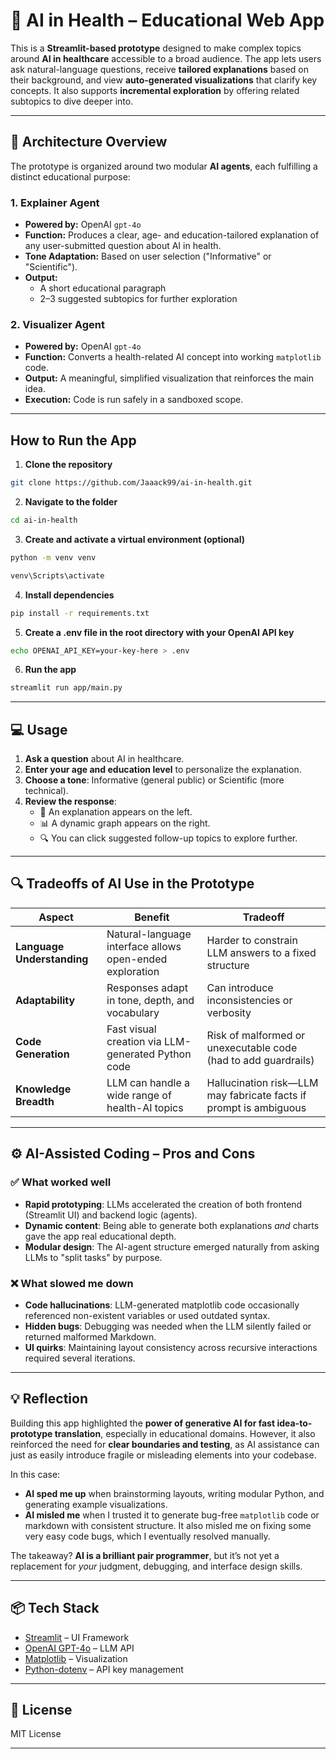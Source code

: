 # 🧬 AI in Health – Educational Web App

This is a **Streamlit-based prototype** designed to make complex topics around **AI in healthcare** accessible to a broad audience. The app lets users ask natural-language questions, receive **tailored explanations** based on their background, and view **auto-generated visualizations** that clarify key concepts. It also supports **incremental exploration** by offering related subtopics to dive deeper into.

---

## 🧠 Architecture Overview

The prototype is organized around two modular **AI agents**, each fulfilling a distinct educational purpose:

### 1. Explainer Agent

- **Powered by:** OpenAI `gpt-4o`
- **Function:** Produces a clear, age- and education-tailored explanation of any user-submitted question about AI in health.
- **Tone Adaptation:** Based on user selection ("Informative" or "Scientific").
- **Output:** 
  - A short educational paragraph
  - 2–3 suggested subtopics for further exploration

### 2. Visualizer Agent

- **Powered by:** OpenAI `gpt-4o`
- **Function:** Converts a health-related AI concept into working `matplotlib` code.
- **Output:** A meaningful, simplified visualization that reinforces the main idea.
- **Execution:** Code is run safely in a sandboxed scope.

---

## How to Run the App

1. **Clone the repository**

```bash
git clone https://github.com/Jaaack99/ai-in-health.git
```

2. **Navigate to the folder**

```bash
cd ai-in-health
```

3. **Create and activate a virtual environment (optional)**

```bash
python -m venv venv
```
```bash
venv\Scripts\activate
```

4. **Install dependencies**

```bash
pip install -r requirements.txt
```

5. **Create a .env file in the root directory with your OpenAI API key**

```bash
echo OPENAI_API_KEY=your-key-here > .env
```

6. **Run the app**

```bash
streamlit run app/main.py
```

---

## 💻 Usage

1. **Ask a question** about AI in healthcare.
2. **Enter your age and education level** to personalize the explanation.
3. **Choose a tone**: Informative (general public) or Scientific (more technical).
4. **Review the response**:
   - 📘 An explanation appears on the left.
   - 📊 A dynamic graph appears on the right.
   - 🔍 You can click suggested follow-up topics to explore further.

---

## 🔍 Tradeoffs of AI Use in the Prototype

| Aspect                     | Benefit                                                                 | Tradeoff                                                              |
|---------------------------|-------------------------------------------------------------------------|-----------------------------------------------------------------------|
| **Language Understanding** | Natural-language interface allows open-ended exploration                | Harder to constrain LLM answers to a fixed structure                  |
| **Adaptability**           | Responses adapt in tone, depth, and vocabulary                          | Can introduce inconsistencies or verbosity                            |
| **Code Generation**        | Fast visual creation via LLM-generated Python code                      | Risk of malformed or unexecutable code (had to add guardrails)        |
| **Knowledge Breadth**      | LLM can handle a wide range of health-AI topics                         | Hallucination risk—LLM may fabricate facts if prompt is ambiguous     |

---

## ⚙️ AI-Assisted Coding – Pros and Cons

### ✅ What worked well
- **Rapid prototyping**: LLMs accelerated the creation of both frontend (Streamlit UI) and backend logic (agents).
- **Dynamic content**: Being able to generate both explanations *and* charts gave the app real educational depth.
- **Modular design**: The AI-agent structure emerged naturally from asking LLMs to "split tasks" by purpose.

### ❌ What slowed me down
- **Code hallucinations**: LLM-generated matplotlib code occasionally referenced non-existent variables or used outdated syntax.
- **Hidden bugs**: Debugging was needed when the LLM silently failed or returned malformed Markdown.
- **UI quirks**: Maintaining layout consistency across recursive interactions required several iterations.

---

## 💡 Reflection

Building this app highlighted the **power of generative AI for fast idea-to-prototype translation**, especially in educational domains. However, it also reinforced the need for **clear boundaries and testing**, as AI assistance can just as easily introduce fragile or misleading elements into your codebase.

In this case:
- **AI sped me up** when brainstorming layouts, writing modular Python, and generating example visualizations.
- **AI misled me** when I trusted it to generate bug-free `matplotlib` code or markdown with consistent structure. It also misled me on fixing some very easy code bugs, which I eventually resolved manually.

The takeaway? **AI is a brilliant pair programmer**, but it’s not yet a replacement for *your* judgment, debugging, and interface design skills.

---

## 📦 Tech Stack

- [Streamlit](https://streamlit.io/) – UI Framework
- [OpenAI GPT-4o](https://platform.openai.com/docs) – LLM API
- [Matplotlib](https://matplotlib.org/) – Visualization
- [Python-dotenv](https://pypi.org/project/python-dotenv/) – API key management

---

## 📄 License

MIT License

---

